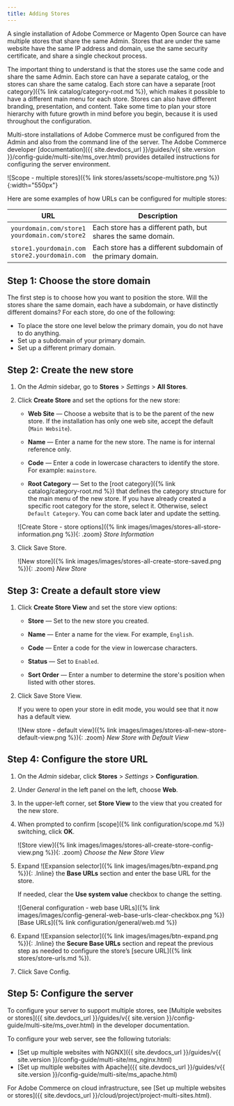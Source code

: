 ```yaml
---
title: Adding Stores
---
```


A single installation of Adobe Commerce or Magento Open Source can have multiple stores that share the same Admin. Stores that are under the same website have the same IP address and domain, use the same security certificate, and share a single checkout process.

The important thing to understand is that the stores use the same code and share the same Admin. Each store can have a separate catalog, or the stores can share the same catalog. Each store can have a separate [root category]({% link catalog/category-root.md %}), which makes it possible to have a different main menu for each store. Stores can also have different branding, presentation, and content. Take some time to plan your store hierarchy with future growth in mind before you begin, because it is used throughout the configuration.

Multi-store installations of Adobe Commerce must be configured from the Admin and also from the command line of the server. The Adobe Commerce developer [documentation]({{ site.devdocs_url }}/guides/v{{ site.version }}/config-guide/multi-site/ms_over.html) provides detailed instructions for configuring the server environment.

![Scope - multiple stores]({% link stores/assets/scope-multistore.png %}){:width="550px"}

Here are some examples of how URLs can be configured for multiple stores:

| URL | Description |
| --- | ----------- |
| `yourdomain.com/store1`<br>`yourdomain.com/store2` | Each store has a different path, but shares the same domain. |
| `store1.yourdomain.com`<br>`store2.yourdomain.com` | Each store has a different subdomain of the primary domain. |

## Step 1: Choose the store domain

The first step is to choose how you want to position the store. Will the stores share the same domain, each have a subdomain, or have distinctly different domains? For each store, do one of the following:

- To place the store one level below the primary domain, you do not have to do anything.
- Set up a subdomain of your primary domain.
- Set up a different primary domain.

## Step 2: Create the new store

1. On the _Admin_ sidebar, go to **Stores** > _Settings_ > **All Stores**.

1. Click **Create Store** and set the options for the new store:

   - **Web Site** — Choose a website that is to be the parent of the new store. If the installation has only one web site, accept the default (`Main Website`).

   - **Name** — Enter a name for the new store. The name is for internal reference only.

   - **Code** — Enter a code in lowercase characters to identify the store. For example: `mainstore`.

   - **Root Category** — Set to the [root category]({% link catalog/category-root.md %}) that defines the category structure for the main menu of the new store. If you have already created a specific root category for the store, select it. Otherwise, select `Default Category`. You can come back later and update the setting.

    ![Create Store - store options]({% link images/images/stores-all-store-information.png %}){: .zoom}
    _Store Information_

1. Click <span class="btn">Save Store</span>.

    ![New store]({% link images/images/stores-all-create-store-saved.png %}){: .zoom}
    _New Store_

## Step 3: Create a default store view

1. Click **Create Store View** and set the store view options:

   - **Store** — Set to the new store you created.

   - **Name** — Enter a name for the view. For example, `English`.

   - **Code** — Enter a code for the view in lowercase characters.

   - **Status** — Set to `Enabled`.

   - **Sort Order** — Enter a number to determine the store's position when listed with other stores.

1. Click <span class="btn">Save Store View</span>.

    If you were to open your store in edit mode, you would see that it now has a default view.

    ![New store - default view]({% link images/images/stores-all-new-store-default-view.png %}){: .zoom}
    _New Store with Default View_

## Step 4: Configure the store URL

1. On the _Admin_ sidebar, click **Stores** > _Settings_ > **Configuration**.

1. Under _General_ in the left panel on the left, choose **Web**.

1. In the upper-left corner, set **Store View** to the view that you created for the new store.

1. When prompted to confirm [scope]({% link configuration/scope.md %}) switching, click **OK**.

    ![Store view]({% link images/images/stores-all-create-store-config-view.png %}){: .zoom}
    _Choose the New Store View_

1. Expand ![Expansion selector]({% link images/images/btn-expand.png %}){: .Inline} the **Base URLs** section and enter the base URL for the store.

    If needed, clear the **Use system value** checkbox to change the setting.

    ![General configuration - web base URLs]({% link images/images/config-general-web-base-urls-clear-checkbox.png %})
    [Base URLs]({% link configuration/general/web.md %})

1. Expand ![Expansion selector]({% link images/images/btn-expand.png %}){: .Inline} the **Secure Base URLs** section and repeat the previous step as needed to configure the store’s [secure URL]({% link stores/store-urls.md %}).

1. Click <span class="btn">Save Config</span>.

## Step 5: Configure the server

To configure your server to support multiple stores, see [Multiple websites or stores]({{ site.devdocs_url }}/guides/v{{ site.version }}/config-guide/multi-site/ms_over.html) in the developer documentation.

To configure your web server, see the following tutorials:

- [Set up multiple websites with NGNX]({{ site.devdocs_url }}/guides/v{{ site.version }}/config-guide/multi-site/ms_nginx.html)
- [Set up multiple websites with Apache]({{ site.devdocs_url }}/guides/v{{ site.version }}/config-guide/multi-site/ms_apache.html)

For Adobe Commerce on cloud infrastructure, see [Set up multiple websites or stores]({{ site.devdocs_url }}/cloud/project/project-multi-sites.html).
